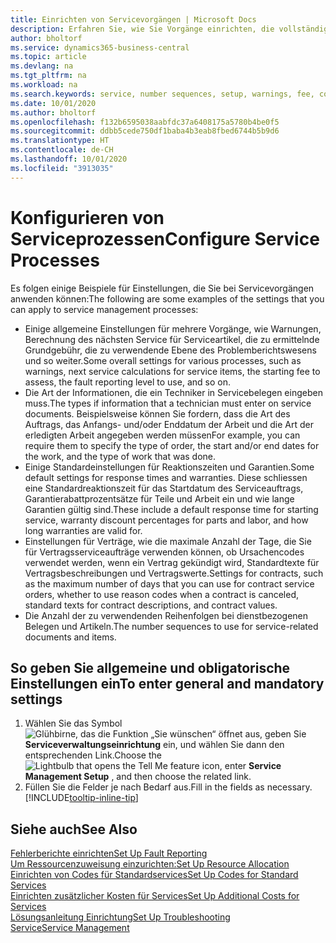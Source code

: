 ```yaml
---
title: Einrichten von Servicevorgängen | Microsoft Docs
description: Erfahren Sie, wie Sie Vorgänge einrichten, die vollständige Zufriedenheit Ihrer Debitoren mit Ihrem Debitorendienst sicherzustellen.
author: bholtorf
ms.service: dynamics365-business-central
ms.topic: article
ms.devlang: na
ms.tgt_pltfrm: na
ms.workload: na
ms.search.keywords: service, number sequences, setup, warnings, fee, contracts, warranties
ms.date: 10/01/2020
ms.author: bholtorf
ms.openlocfilehash: f132b6595038aabfdc37a6408175a5780b4be0f5
ms.sourcegitcommit: ddbb5cede750df1baba4b3eab8fbed6744b5b9d6
ms.translationtype: HT
ms.contentlocale: de-CH
ms.lasthandoff: 10/01/2020
ms.locfileid: "3913035"
---
```

# <a name="configure-service-processes"></a><span data-ttu-id="82463-103">Konfigurieren von Serviceprozessen</span><span class="sxs-lookup"><span data-stu-id="82463-103">Configure Service Processes</span></span>
<span data-ttu-id="82463-104">Es folgen einige Beispiele für Einstellungen, die Sie bei Servicevorgängen anwenden können:</span><span class="sxs-lookup"><span data-stu-id="82463-104">The following are some examples of the settings that you can apply to service management processes:</span></span>  
  
* <span data-ttu-id="82463-105">Einige allgemeine Einstellungen für mehrere Vorgänge, wie Warnungen, Berechnung des nächsten Service für Serviceartikel, die zu ermittelnde Grundgebühr, die zu verwendende Ebene des Problemberichtswesens und so weiter.</span><span class="sxs-lookup"><span data-stu-id="82463-105">Some overall settings for various processes, such as warnings, next service calculations for service items, the starting fee to assess, the fault reporting level to use, and so on.</span></span>  
* <span data-ttu-id="82463-106">Die Art der Informationen, die ein Techniker in Servicebelegen eingeben muss.</span><span class="sxs-lookup"><span data-stu-id="82463-106">The types if information that a technician must enter on service documents.</span></span> <span data-ttu-id="82463-107">Beispielsweise können Sie fordern, dass die Art des Auftrags, das Anfangs- und/oder Enddatum der Arbeit und die Art der erledigten Arbeit angegeben werden müssen</span><span class="sxs-lookup"><span data-stu-id="82463-107">For example, you can require them to specify the type of order, the start and/or end dates for the work, and the type of work that was done.</span></span>  
* <span data-ttu-id="82463-108">Einige Standardeinstellungen für Reaktionszeiten und Garantien.</span><span class="sxs-lookup"><span data-stu-id="82463-108">Some default settings for response times and warranties.</span></span> <span data-ttu-id="82463-109">Diese schliessen eine Standardreaktionszeit für das Startdatum des Serviceauftrags, Garantierabattprozentsätze für Teile und Arbeit ein und wie lange Garantien gültig sind.</span><span class="sxs-lookup"><span data-stu-id="82463-109">These include a default response time for starting service, warranty discount percentages for parts and labor, and how long warranties are valid for.</span></span>  
* <span data-ttu-id="82463-110">Einstellungen für Verträge, wie die maximale Anzahl der Tage, die Sie für Vertragsserviceaufträge verwenden können, ob Ursachencodes verwendet werden, wenn ein Vertrag gekündigt wird, Standardtexte für Vertragsbeschreibungen und Vertragswerte.</span><span class="sxs-lookup"><span data-stu-id="82463-110">Settings for contracts, such as the maximum number of days that you can use for contract service orders, whether to use reason codes when a contract is canceled, standard texts for contract descriptions, and contract values.</span></span>  
* <span data-ttu-id="82463-111">Die Anzahl der zu verwendenden Reihenfolgen bei dienstbezogenen Belegen und Artikeln.</span><span class="sxs-lookup"><span data-stu-id="82463-111">The number sequences to use for service-related documents and items.</span></span>  

## <a name="to-enter-general-and-mandatory-settings"></a><span data-ttu-id="82463-112">So geben Sie allgemeine und obligatorische Einstellungen ein</span><span class="sxs-lookup"><span data-stu-id="82463-112">To enter general and mandatory settings</span></span>
1. <span data-ttu-id="82463-113">Wählen Sie das Symbol ![Glühbirne, das die Funktion „Sie wünschen“ öffnet](media/ui-search/search_small.png "Tell Me-Funktion") aus, geben Sie **Serviceverwaltungseinrichtung** ein, und wählen Sie dann den entsprechenden Link.</span><span class="sxs-lookup"><span data-stu-id="82463-113">Choose the ![Lightbulb that opens the Tell Me feature](media/ui-search/search_small.png "Tell me what you want to do") icon, enter **Service Management Setup** , and then choose the related link.</span></span>
2. <span data-ttu-id="82463-114">Füllen Sie die Felder je nach Bedarf aus.</span><span class="sxs-lookup"><span data-stu-id="82463-114">Fill in the fields as necessary.</span></span> [!INCLUDE[tooltip-inline-tip](includes/tooltip-inline-tip_md.md)]  

## <a name="see-also"></a><span data-ttu-id="82463-115">Siehe auch</span><span class="sxs-lookup"><span data-stu-id="82463-115">See Also</span></span>  
[<span data-ttu-id="82463-116">Fehlerberichte einrichten</span><span class="sxs-lookup"><span data-stu-id="82463-116">Set Up Fault Reporting</span></span>](service-how-setup-fault-reporting.md)  
[<span data-ttu-id="82463-117">Um Ressourcenzuweisung einzurichten:</span><span class="sxs-lookup"><span data-stu-id="82463-117">Set Up Resource Allocation</span></span>](service-how-setup-resource-allocation.md)  
[<span data-ttu-id="82463-118">Einrichten von Codes für Standardservices</span><span class="sxs-lookup"><span data-stu-id="82463-118">Set Up Codes for Standard Services</span></span>](service-how-setup-service-coding.md)  
[<span data-ttu-id="82463-119">Einrichten zusätzlicher Kosten für Services</span><span class="sxs-lookup"><span data-stu-id="82463-119">Set Up Additional Costs for Services</span></span>](service-how-setup-service-costs-pricing.md)  
[<span data-ttu-id="82463-120">Lösungsanleitung Einrichtung</span><span class="sxs-lookup"><span data-stu-id="82463-120">Set Up Troubleshooting</span></span>](service-how-setup-troubleshooting.md)  
[<span data-ttu-id="82463-121">Service</span><span class="sxs-lookup"><span data-stu-id="82463-121">Service Management</span></span>](service-service.md)  
